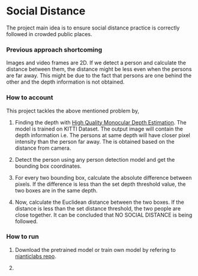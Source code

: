 # Social Distance

The project main idea is to ensure social distance practice is correctly followed in crowded public places.

### Previous approach shortcoming

Images and video frames are 2D. If we detect a person and calculate the distance between them, the distance might be less even when the persons are far away.
This might be due to the fact that persons are one behind the other and the depth information is not obtained.

### How to account

This project tackles the above mentioned problem by,

1. Finding the depth with [High Quality Monocular Depth Estimation](https://github.com/nianticlabs/monodepth2/). The model is trained on KITTI Dataset.
The output image will contain the depth information i.e. The persons at same depth will have closer pixel intensity than the person far away. The is obtained based on the distance from camera.

2. Detect the person using any person detection model and get the bounding box coordinates.

3. For every two bounding box, calculate the absolute difference between pixels. If the difference is less than the set depth threshold value, the two boxes are in the same depth.

4. Now, calculate the Euclidean distance between the two boxes. If the distance is less than the set distance threshold, the two people are close together. It can be concluded that NO SOCIAL DISTANCE is being followed.

### How to run

1. Download the pretrained model or train own model by refering to [nianticlabs repo](https://github.com/nianticlabs/monodepth2/).

2. 
